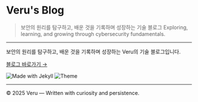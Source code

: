# Veru's Blog

> 보안의 원리를 탐구하고, 배운 것을 기록하며 성장하는 기술 블로그
> Exploring, learning, and growing through cybersecurity fundamentals.

---

보안의 원리를 탐구하고, 배운 것을 기록하며 성장하는 Veru의 기술 블로그입니다.

[블로그 바로가기 →](https://ver-uu.github.io)

![Made with Jekyll](https://img.shields.io/badge/Made%20with-Jekyll-blue?style=for-the-badge&logo=jekyll)
![Theme](https://img.shields.io/badge/Theme-Custom-brightgreen?style=for-the-badge)

---

© 2025 Veru — Written with curiosity and persistence.
